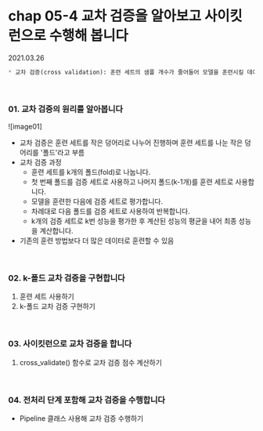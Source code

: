# chap 05-4 교차 검증을 알아보고 사이킷런으로 수행해 봅니다

2021.03.26

```markdown
* 교차 검증(cross validation): 훈련 세트의 샘플 개수가 줄어들어 모델을 훈련시킬 데이터가 부족해지는 경우 사용
```

<br>

### 01. 교차 검증의 원리를 알아봅니다

![image01]

* 교차 검증은 훈련 세트를 작은 덩어리로 나누어 진행하며 훈련 세트를 나눈 작은 덩어리를 '폴드'라고 부름
* 교차 검증 과정
  * 훈련 세트를 k개의 폴드(fold)로 나눕니다.
  * 첫 번째 폴드를 검증 세트로 사용하고 나머지 폴드(k-1개)를 훈련 세트로 사용합니다.
  * 모델을 훈련한 다음에 검증 세트로 평가합니다.
  * 차례대로 다음 폴드를 검증 세트로 사용하여 반복합니다.
  * k개의 검증 세트로 k번 성능을 평가한 후 계산된 성능의 평균을 내어 최종 성능을 계산합니다.
* 기존의 훈련 방법보다 더 많은 데이터로 훈련할 수 있음

<br>

### 02. k-폴드 교차 검증을 구현합니다

1. 훈련 세트 사용하기
2. k-폴드 교차 검증 구현하기

<br>

### 03. 사이킷런으로 교차 검증을 합니다

1. cross_validate() 함수로 교차 검증 점수 계산하기

<br>

### 04. 전처리 단계 포함해 교차 검증을 수행합니다

* Pipeline 클래스 사용해 교차 검증 수행하기